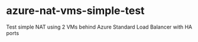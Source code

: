 # azure-nat-vms-simple-test
Test simple NAT using 2 VMs behind Azure Standard Load Balancer with HA ports

